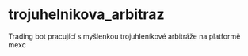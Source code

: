 # trojuhelnikova_arbitraz
Trading bot pracující s myšlenkou trojuhleníkové arbitráže na platformě mexc

